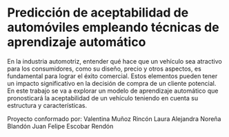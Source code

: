 # Predicción de aceptabilidad de automóviles empleando técnicas de aprendizaje automático

En la industria automotriz, entender qué hace que un vehículo sea atractivo para los consumidores, como su diseño, precio y otros aspectos, es fundamental para lograr el éxito comercial. Estos elementos pueden tener un impacto significativo en la decisión de compra de un cliente potencial. En este trabajo se va a explorar un modelo de aprendizaje automático que pronosticará la aceptabilidad de un vehículo teniendo en cuenta su estructura y características.

Proyecto conformado por:
Valentina Muñoz Rincón
Laura Alejandra Noreña Blandón
Juan Felipe Escobar Rendón
